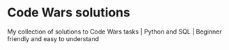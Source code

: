 # Code Wars solutions
My collection of solutions to Code Wars tasks | Python and SQL | Beginner friendly and easy to understand
